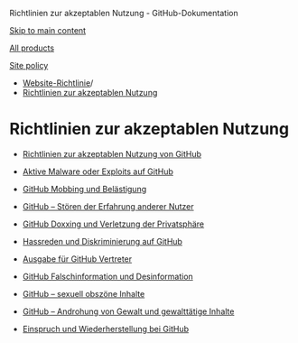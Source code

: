 Richtlinien zur akzeptablen Nutzung - GitHub-Dokumentation

[Skip to main content](#main-content)

[All products](/de)

[Site policy](/site-policy)

* [Website-Richtlinie](/de/site-policy)/
* [Richtlinien zur akzeptablen Nutzung](/de/site-policy/acceptable-use-policies)

Richtlinien zur akzeptablen Nutzung
==========

* [Richtlinien zur akzeptablen Nutzung von GitHub](/de/site-policy/acceptable-use-policies/github-acceptable-use-policies)

* [Aktive Malware oder Exploits auf GitHub](/de/site-policy/acceptable-use-policies/github-active-malware-or-exploits)

* [GitHub Mobbing und Belästigung](/de/site-policy/acceptable-use-policies/github-bullying-and-harassment)

* [GitHub – Stören der Erfahrung anderer Nutzer](/de/site-policy/acceptable-use-policies/github-disrupting-the-experience-of-other-users)

* [GitHub Doxxing und Verletzung der Privatsphäre](/de/site-policy/acceptable-use-policies/github-doxxing-and-invasion-of-privacy)

* [Hassreden und Diskriminierung auf GitHub](/de/site-policy/acceptable-use-policies/github-hate-speech-and-discrimination)

* [Ausgabe für GitHub Vertreter](/de/site-policy/acceptable-use-policies/github-impersonation)

* [GitHub Falschinformation und Desinformation](/de/site-policy/acceptable-use-policies/github-misinformation-and-disinformation)

* [GitHub – sexuell obszöne Inhalte](/de/site-policy/acceptable-use-policies/github-sexually-obscene-content)

* [GitHub – Androhung von Gewalt und gewalttätige Inhalte](/de/site-policy/acceptable-use-policies/github-threats-of-violence-and-gratuitously-violent-content)

* [Einspruch und Wiederherstellung bei GitHub](/de/site-policy/acceptable-use-policies/github-appeal-and-reinstatement)
